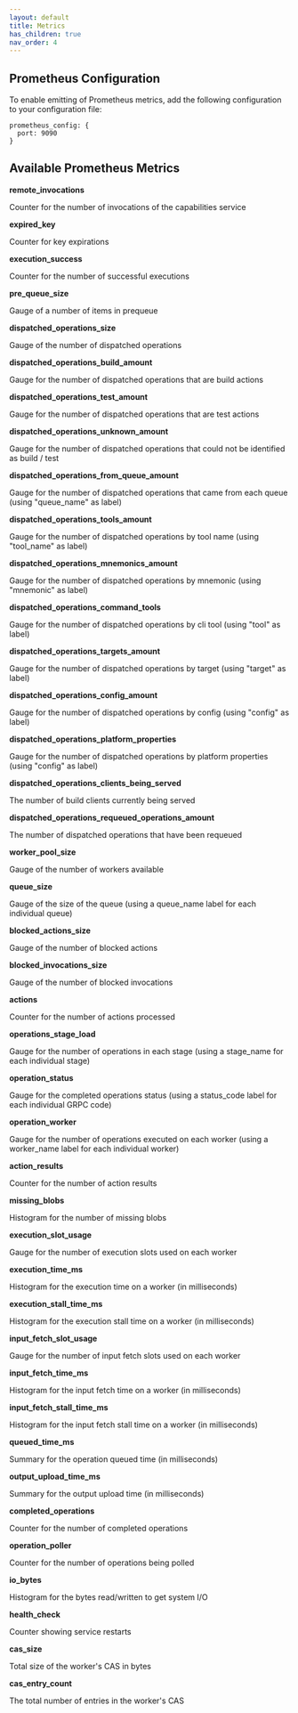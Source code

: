 ```yaml
---
layout: default
title: Metrics
has_children: true
nav_order: 4
---
```


## Prometheus Configuration

To enable emitting of Prometheus metrics, add the following configuration to your configuration file:

```
prometheus_config: {
  port: 9090
}
```

## Available Prometheus Metrics

**remote_invocations**

Counter for the number of invocations of the capabilities service

**expired_key**

Counter for key expirations

**execution_success**

Counter for the number of successful executions

**pre_queue_size**

Gauge of a number of items in prequeue

**dispatched_operations_size**

Gauge of the number of dispatched operations

**dispatched_operations_build_amount**  

Gauge for the number of dispatched operations that are build actions

**dispatched_operations_test_amount**  

Gauge for the number of dispatched operations that are test actions

**dispatched_operations_unknown_amount**  

Gauge for the number of dispatched operations that could not be identified as build / test

**dispatched_operations_from_queue_amount**  

Gauge for the number of dispatched operations that came from each queue (using "queue_name" as label)

**dispatched_operations_tools_amount**  

Gauge for the number of dispatched operations by tool name (using "tool_name" as label)

**dispatched_operations_mnemonics_amount**  

Gauge for the number of dispatched operations by mnemonic (using "mnemonic" as label)

**dispatched_operations_command_tools**  

Gauge for the number of dispatched operations by cli tool (using "tool" as label)

**dispatched_operations_targets_amount**  

Gauge for the number of dispatched operations by target (using "target" as label)

**dispatched_operations_config_amount**  

Gauge for the number of dispatched operations by config (using "config" as label)

**dispatched_operations_platform_properties**  

Gauge for the number of dispatched operations by platform properties (using "config" as label)

**dispatched_operations_clients_being_served**  

The number of build clients currently being served

**dispatched_operations_requeued_operations_amount**  

The number of dispatched operations that have been requeued

**worker_pool_size**

Gauge of the number of workers available

**queue_size**

Gauge of the size of the queue (using a queue_name label for each individual queue)

**blocked_actions_size**

Gauge of the number of blocked actions

**blocked_invocations_size**

Gauge of the number of blocked invocations

**actions**

Counter for the number of actions processed

**operations_stage_load**

Gauge for the number of operations in each stage (using a stage_name for each individual stage)

**operation_status**

Gauge for the completed operations status (using a status_code label for each individual GRPC code)

**operation_worker**

Gauge for the number of operations executed on each worker (using a worker_name label for each individual worker)

**action_results**

Counter for the number of action results

**missing_blobs**

Histogram for the number of missing blobs

**execution_slot_usage**

Gauge for the number of execution slots used on each worker

**execution_time_ms**

Histogram for the execution time on a worker (in milliseconds)

**execution_stall_time_ms**

Histogram for the execution stall time on a worker (in milliseconds)

**input_fetch_slot_usage**

Gauge for the number of input fetch slots used on each worker

**input_fetch_time_ms**

Histogram for the input fetch time on a worker (in milliseconds)

**input_fetch_stall_time_ms**

Histogram for the input fetch stall time on a worker (in milliseconds)

**queued_time_ms**

Summary for the operation queued time (in milliseconds)

**output_upload_time_ms**

Summary for the output upload time (in milliseconds)

**completed_operations**

Counter for the number of completed operations

**operation_poller**

Counter for the number of operations being polled

**io_bytes**

Histogram for the bytes read/written to get system I/O

**health_check**

Counter showing service restarts

**cas_size**

Total size of the worker's CAS in bytes

**cas_entry_count**

The total number of entries in the worker's CAS